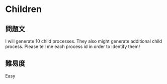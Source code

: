 # Children
## 問題文
I will generate 10 child processes.
They also might generate additional child process.
Please tell me each process id in order to identify them!

## 難易度
Easy
